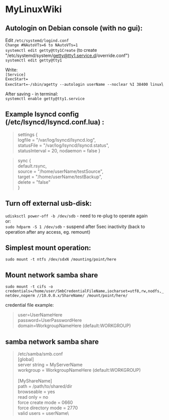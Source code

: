 # MyLinuxWiki


## Autologin on Debian console (with no gui):

Edit `/etc/systemd/logind.conf` \
`Change #NAutoVTs=6 to NAutoVTs=1`\
`systemctl edit getty@tty1Create` (to create "/etc/systemd/system/getty@tty1.service.d/override.conf")\
`systemctl edit getty@tty1`

Write:\
`[Service]`\
`ExecStart=`\
`ExecStart=-/sbin/agetty --autologin userName --noclear %I 38400 linux`\

After saving - in terminal:\
`systemctl enable getty@tty1.service`


## Example lsyncd config (/etc/lsyncd/lsyncd.conf.lua) :
>settings {\
>        logfile = "/var/log/lsyncd/lsyncd.log",\
>        statusFile = "/var/log/lsyncd/lsyncd.status",\
>   statusInterval = 20,
>   nodaemon   = false
>}

>sync {\
>        default.rsync,\
>        source = "/home/userName/testSource",\
>        target = "/home/userName/testBackup",\
>delete = "false"\
>}


## Turn off external usb-disk:
`udisksctl power-off -b /dev/sdb` - need to re-plug to operate again\
or:\
`sudo hdparm -S 1 /dev/sdb` - suspend after 5sec inactivity (back to operation after any access, eg. remount)


## Simplest mount operation:
`sudo mount -t ntfs /dev/sdxN /mounting/point/here`

## Mount network samba share
`sudo mount -t cifs -o credentials=/home/user/SmbCredentialFileName,iocharset=utf8,rw,nodfs,_netdev,noperm //10.0.0.x/ShareName/ /mount/point/here/` 

credential file example:
> user=UserNameHere\
> password=UserPasswordHere\
> domain=WorkgroupNameHere (default:WORKGROUP)
> 

## samba  network samba share
>/etc/samba/smb.conf\
>[global]\
>   server string = MyServerName\
>   workgroup = WorkgroupNameHere (default:WORKGROUP)\
>   \
>[MyShareName]\
>        path = /path/to/shared/dir\
>        browseable = yes\
>        read only = no\
>        force create mode = 0660\
>        force directory mode = 2770\
>        valid users = userName\
